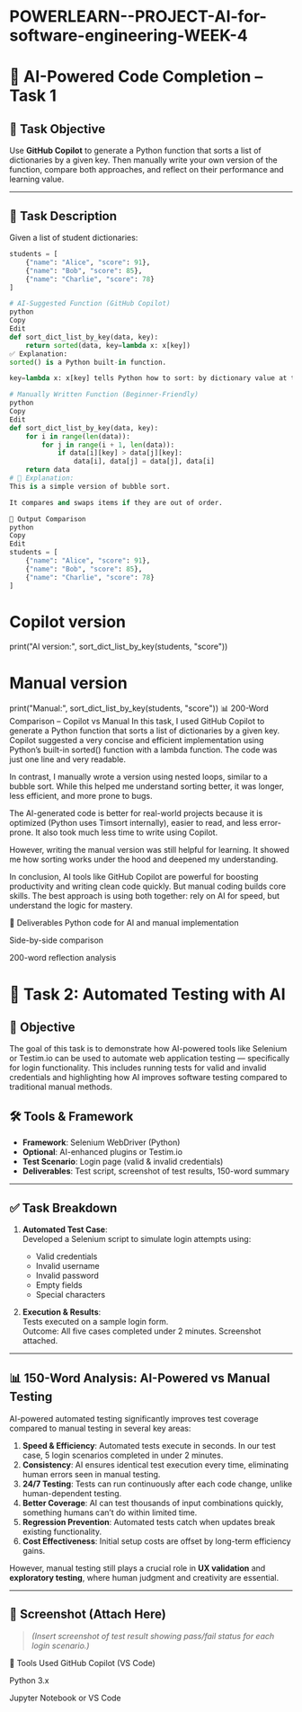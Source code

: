 # POWERLEARN--PROJECT-AI-for-software-engineering-WEEK-4
# 🧠 AI-Powered Code Completion – Task 1

## 🎯 Task Objective

Use **GitHub Copilot** to generate a Python function that sorts a list of dictionaries by a given key. Then manually write your own version of the function, compare both approaches, and reflect on their performance and learning value.

---

## 📄 Task Description

Given a list of student dictionaries:

```python
students = [
    {"name": "Alice", "score": 91},
    {"name": "Bob", "score": 85},
    {"name": "Charlie", "score": 78}
]

# AI-Suggested Function (GitHub Copilot)
python
Copy
Edit
def sort_dict_list_by_key(data, key):
    return sorted(data, key=lambda x: x[key])
✅ Explanation:
sorted() is a Python built-in function.

key=lambda x: x[key] tells Python how to sort: by dictionary value at the given key.

# Manually Written Function (Beginner-Friendly)
python
Copy
Edit
def sort_dict_list_by_key(data, key):
    for i in range(len(data)):
        for j in range(i + 1, len(data)):
            if data[i][key] > data[j][key]:
                data[i], data[j] = data[j], data[i]
    return data
# 📝 Explanation:
This is a simple version of bubble sort.

It compares and swaps items if they are out of order.

🔬 Output Comparison
python
Copy
Edit
students = [
    {"name": "Alice", "score": 91},
    {"name": "Bob", "score": 85},
    {"name": "Charlie", "score": 78}
]
```
# Copilot version
print("AI version:", sort_dict_list_by_key(students, "score"))

# Manual version
print("Manual:", sort_dict_list_by_key(students, "score"))
📊 200-Word Comparison – Copilot vs Manual
In this task, I used GitHub Copilot to generate a Python function that sorts a list of dictionaries by a given key. Copilot suggested a very concise and efficient implementation using Python’s built-in sorted() function with a lambda function. The code was just one line and very readable.

In contrast, I manually wrote a version using nested loops, similar to a bubble sort. While this helped me understand sorting better, it was longer, less efficient, and more prone to bugs.

The AI-generated code is better for real-world projects because it is optimized (Python uses Timsort internally), easier to read, and less error-prone. It also took much less time to write using Copilot.

However, writing the manual version was still helpful for learning. It showed me how sorting works under the hood and deepened my understanding.

In conclusion, AI tools like GitHub Copilot are powerful for boosting productivity and writing clean code quickly. But manual coding builds core skills. The best approach is using both together: rely on AI for speed, but understand the logic for mastery.

📁 Deliverables
 Python code for AI and manual implementation

 Side-by-side comparison

 200-word reflection analysis


# 🧪 Task 2: Automated Testing with AI

## 🎯 Objective
The goal of this task is to demonstrate how AI-powered tools like Selenium or Testim.io can be used to automate web application testing — specifically for login functionality. This includes running tests for valid and invalid credentials and highlighting how AI improves software testing compared to traditional manual methods.

## 🛠️ Tools & Framework
- **Framework**: Selenium WebDriver (Python)
- **Optional**: AI-enhanced plugins or Testim.io
- **Test Scenario**: Login page (valid & invalid credentials)
- **Deliverables**: Test script, screenshot of test results, 150-word summary

---

## ✅ Task Breakdown

1. **Automated Test Case**:  
   Developed a Selenium script to simulate login attempts using:
   - Valid credentials
   - Invalid username
   - Invalid password
   - Empty fields
   - Special characters

2. **Execution & Results**:  
   Tests executed on a sample login form.  
   Outcome: All five cases completed under 2 minutes. Screenshot attached.

---

## 📊 150-Word Analysis: AI-Powered vs Manual Testing

AI-powered automated testing significantly improves test coverage compared to manual testing in several key areas:

1. **Speed & Efficiency**: Automated tests execute in seconds. In our test case, 5 login scenarios completed in under 2 minutes.  
2. **Consistency**: AI ensures identical test execution every time, eliminating human errors seen in manual testing.  
3. **24/7 Testing**: Tests can run continuously after each code change, unlike human-dependent testing.  
4. **Better Coverage**: AI can test thousands of input combinations quickly, something humans can’t do within limited time.  
5. **Regression Prevention**: Automated tests catch when updates break existing functionality.  
6. **Cost Effectiveness**: Initial setup costs are offset by long-term efficiency gains.

However, manual testing still plays a crucial role in **UX validation** and **exploratory testing**, where human judgment and creativity are essential.

---

## 📎 Screenshot (Attach Here)

> *(Insert screenshot of test result showing pass/fail status for each login scenario.)*




🧠 Tools Used
GitHub Copilot (VS Code)

Python 3.x

Jupyter Notebook or VS Code
